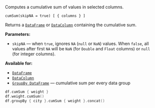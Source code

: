[//]: # (title: cumSum)

<!---IMPORT org.jetbrains.kotlinx.dataframe.samples.api.Analyze-->

Computes a cumulative sum of values in selected columns.

```text
cumSum(skipNA = true) [ { columns } ]
```

Returns a [`DataFrame`](DataFrame.md) or [`DataColumn`](DataColumn.md) containing the cumulative sum.

**Parameters:**
* `skipNA` — when `true`, ignores `NA` (`null` or `NaN`) values. When `false`, all values after first `NA` will be `NaN` (for `Double` and `Float` columns) or `null` (for integer columns).

**Available for:**
* [`DataFrame`](DataFrame.md)
* [`DataColumn`](DataColumn.md)
* [`GroupBy DataFrame`](groupBy.md#transformation) — cumulative sum per every data group

<!---FUN cumSum-->

```kotlin
df.cumSum { weight }
df.weight.cumSum()
df.groupBy { city }.cumSum { weight }.concat()
```

<!---END-->
